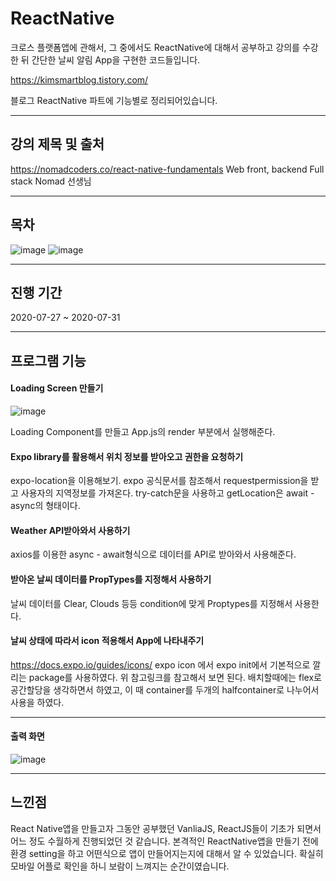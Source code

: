# ReactNative

크로스 플랫폼앱에 관해서, 그 중에서도 ReactNative에 대해서 공부하고 강의를 수강한 뒤 간단한 날씨 알림 App을 구현한 코드들입니다.

https://kimsmartblog.tistory.com/

블로그 ReactNative 파트에 기능별로 정리되어있습니다.

***

## 강의 제목 및 출처

https://nomadcoders.co/react-native-fundamentals
Web front, backend Full stack Nomad 선생님

***

## 목차

![image](https://user-images.githubusercontent.com/44837403/114274864-5002e300-9a5b-11eb-9452-f132693fe5d6.png)
![image](https://user-images.githubusercontent.com/44837403/114274871-55602d80-9a5b-11eb-8a83-6d4d56fd7bda.png)

***

## 진행 기간
2020-07-27 ~ 2020-07-31

***

## 프로그램 기능

#### Loading Screen 만들기

![image](https://user-images.githubusercontent.com/44837403/114275338-28ad1580-9a5d-11eb-894e-0c050d315556.png)

Loading Component를 만들고 App.js의 render 부분에서 실행해준다.

#### Expo library를 활용해서 위치 정보를 받아오고 권한을 요청하기

expo-location을 이용해보기. expo 공식문서를 참조해서 requestpermission을 받고 사용자의 지역정보를 가져온다.
try-catch문을 사용하고 getLocation은 await - async의 형태이다.

#### Weather API받아와서 사용하기

axios를 이용한 async - await형식으로 데이터를 API로 받아와서 사용해준다.

#### 받아온 날씨 데이터를 PropTypes를 지정해서 사용하기

날씨 데이터를 Clear, Clouds 등등 condition에 맞게 Proptypes를 지정해서 사용한다.

#### 날씨 상태에 따라서 icon 적용해서 App에 나타내주기

https://docs.expo.io/guides/icons/
expo icon 에서 expo init에서 기본적으로 깔리는 package를 사용하였다. 위 참고링크를 참고해서 보면 된다. 배치할때에는 flex로 공간할당을 생각하면서 하였고, 이 때 container를 두개의 halfcontainer로 나누어서 사용을 하였다.


***

#### 출력 화면 

![image](https://user-images.githubusercontent.com/44837403/114275486-99543200-9a5d-11eb-9565-e37bee08a874.png)


***

## 느낀점

 React Native앱을 만들고자 그동안 공부했던 VanliaJS, ReactJS들이 기초가 되면서 어느 정도 수월하게 진행되었던 것 같습니다. 본격적인
 ReactNative앱을 만들기 전에 환경 setting을 하고 어떤식으로 앱이 만들어지는지에 대해서 알 수 있었습니다. 확실히 모바일 어플로 확인을 하니
보람이 느껴지는 순간이였습니다.







